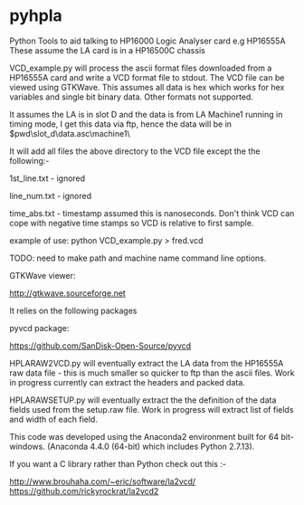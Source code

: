 # pyhpla
Python Tools to aid talking to HP16000 Logic Analyser card e.g HP16555A
These assume the LA card is in a HP16500C chassis

VCD_example.py will process the ascii format files downloaded from a HP16555A 
card and write a VCD format file to stdout. The VCD file can be viewed using 
GTKWave. This assumes all data is hex which works for hex variables and 
single bit binary data. Other formats not supported.

It assumes the LA is in slot D and the data is from LA Machine1 running in 
timing mode, I get this data via ftp, hence the data will be in 
$pwd\slot_d\data.asc\machine1\

It will add all files the above directory to the VCD file except the the 
following:-

1st_line.txt - ignored

line_num.txt - ignored

time_abs.txt - timestamp assumed this is nanoseconds. 
               Don't think VCD can cope with negative time stamps so VCD is 
               relative to first sample.
               
example of use:
python VCD_example.py > fred.vcd

TODO: need to make path and machine name command line options.

GTKWave viewer:

  http://gtkwave.sourceforge.net

It relies on the following packages 

pyvcd package:

  https://github.com/SanDisk-Open-Source/pyvcd

HPLARAW2VCD.py will eventually extract the LA data from the HP16555A raw data
file - this is much smaller so quicker to ftp than the ascii files. Work in 
progress currently can extract the headers and packed data.

HPLARAWSETUP.py will eventually extract the the definition of the data fields 
used from the setup.raw file. Work in progress will extract list of fields and 
width of each field.

This code was developed using the Anaconda2 environment built for 64 bit-windows.
(Anaconda 4.4.0 (64-bit) which includes Python 2.7.13).

If you want a C library rather than Python check out this :-

http://www.brouhaha.com/~eric/software/la2vcd/
https://github.com/rickyrockrat/la2vcd2




